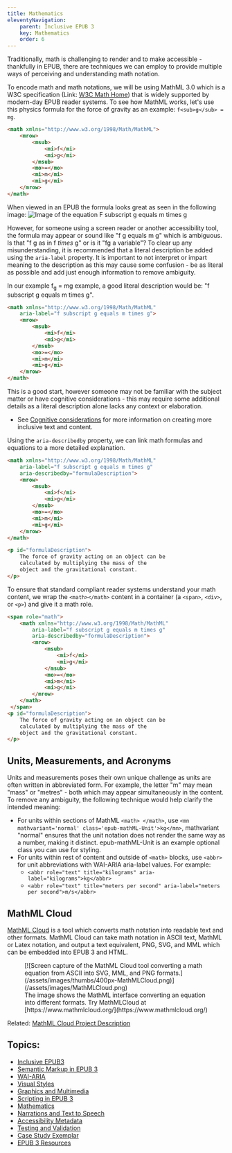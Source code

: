 ```yaml
---
title: Mathematics
eleventyNavigation:
    parent: Inclusive EPUB 3
    key: Mathematics
    order: 6
---
```

Traditionally, math is challenging to render and to make accessible - thankfully in EPUB, there are techniques we can
employ to provide multiple ways of perceiving and understanding math notation.

To encode math and math notations, we will be using MathML 3.0 which is a W3C specification
(Link: [W3C Math Home](http://www.w3.org/Math/)) that is widely supported by modern-day EPUB reader systems. To see how
MathML works, let's use this physics formula for the force of gravity as an example: `f<sub>g</sub> = mg`.

```html
<math xmlns="http://www.w3.org/1998/Math/MathML">
    <mrow>
        <msub>
            <mi>f</mi>
            <mi>g</mi>
        </msub>
        <mo>=</mo>
        <mi>m</mi>
        <mi>g</mi>
    </mrow>
</math>
```

When viewed in an EPUB the formula looks great as seen in the following image:
![Image of the equation F subscript g equals m times g](/assets/images/Equation.png)

However, for someone using a screen reader or another accessibility tool, the formula may appear or sound like "f g
equals m g" which is ambiguous. Is that "f g as in f *times* g" or is it "fg a variable"? To clear up any
misunderstanding, it is recommended that a literal description be added using the `aria-label` property. It is
important to not interpret or impart meaning to the description as this may cause some confusion - be as literal as
possible and add just enough information to remove ambiguity.

In our example f<sub>g</sub> = mg example, a good literal description would be: "f subscript g equals m times g".

```html
<math xmlns="http://www.w3.org/1998/Math/MathML"
    aria-label="f subscript g equals m times g">
    <mrow>
        <msub>
            <mi>f</mi>
            <mi>g</mi>
        </msub>
        <mo>=</mo>
        <mi>m</mi>
        <mi>g</mi>
    </mrow>
</math>
```

This is a good start, however someone may not be familiar with the subject matter or have cognitive considerations -
this may require some additional details as a literal description alone lacks any context or elaboration.

* See [Cognitive considerations](/ConsiderCognitiveNeeds.html) for more information on creating more inclusive text and
content.

Using the `aria-describedby` property, we can link math formulas and equations to a more detailed explanation.

```html
<math xmlns="http://www.w3.org/1998/Math/MathML"
    aria-label="f subscript g equals m times g"
    aria-describedby="formulaDescription">
    <mrow>
        <msub>
            <mi>f</mi>
            <mi>g</mi>
        </msub>
        <mo>=</mo>
        <mi>m</mi>
        <mi>g</mi>
    </mrow>
</math>

<p id="formulaDescription">
    The force of gravity acting on an object can be
    calculated by multiplying the mass of the
    object and the gravitational constant.
</p>
```

To ensure that standard compliant reader systems understand your math content, we wrap the `<math></math>` content in a
container (a `<span>`, `<div>`, or `<p>`) and give it a math role.

```html
<span role="math">
    <math xmlns="http://www.w3.org/1998/Math/MathML"
        aria-label="f subscript g equals m times g"
        aria-describedby="formulaDescription">
        <mrow>
            <msub>
                <mi>f</mi>
                <mi>g</mi>
            </msub>
            <mo>=</mo>
            <mi>m</mi>
            <mi>g</mi>
        </mrow>
    </math>
 </span>
<p id="formulaDescription">
    The force of gravity acting on an object can be
    calculated by multiplying the mass of the
    object and the gravitational constant.
</p>
```

## Units, Measurements, and Acronyms

Units and measurements poses their own unique challenge as units are often written in abbreviated form. For example,
the letter "m" may mean "mass" or "metres" - both which may appear simultaneously in the content. To remove any
ambiguity, the following technique would help clarify the intended meaning:

* For units within sections of MathML `<math> </math>`, use
`<mn mathvariant='normal' class='epub-mathML-Unit'>kg</mn>`, mathvariant "normal" ensures that the unit notation does
not render the same way as a number, making it distinct. epub-mathML-Unit is an example optional class you can use for
styling.
* For units within rest of content and outside of `<math>` blocks, use `<abbr>` for unit abbreviations with WAI-ARIA
aria-label values. For example:
  * `<abbr role="text" title="kilograms" aria-label="kilograms">kg</abbr>`
  * `<abbr role="text" title="meters per second" aria-label="meters per second">m/s</abbr>`

## MathML Cloud

[MathML Cloud](https://www.mathmlcloud.org/) is a tool which converts math notation into readable text and other
formats. MathML Cloud can take math notation in ASCII text, MathML or Latex notation, and output a text equivalent,
PNG, SVG, and MML which can be embedded into EPUB 3 and HTML.

<figure>
[![Screen capture of the MathML Cloud tool converting a math equation from ASCII into SVG, MML, and PNG formats.](/assets/images/thumbs/400px-MathMLCloud.png)](/assets/images/MathMLCloud.png)
<figcaption>
The image shows the MathML interface converting an equation into different formats. Try MathMLCloud at [https://www.mathmlcloud.org/](https://www.mathmlcloud.org/)
</figcaption>
</figure>

Related: [MathML Cloud Project Description](http://benetech.org/our-programs/literacy/born-accessible/mathml-cloud/)

## Topics:

* [Inclusive EPUB3](/InclusiveEPUB3.html)
* [Semantic Markup in EPUB 3](/SemanticMarkupInEPUB3.html)
* [WAI-ARIA](/WAI-ARIA.html)
* [Visual Styles](/VisualStyles.html)
* [Graphics and Multimedia](/GraphicsAndMultimedia.html)
* [Scripting in EPUB 3](/ScriptingInEPUB3.html)
* [Mathematics](/Mathematics.html)
* [Narrations and Text to Speech](/NarrationsAndTextToSpeech.html)
* [Accessibility Metadata](/AccessibilityMetadata.html)
* [Testing and Validation](/TestingAndValidation.html)
* [Case Study Exemplar](/CaseStudyExemplar.html)
* [EPUB 3 Resources](/EPUB3Resources.html)
